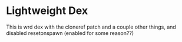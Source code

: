 # Lightweight Dex

This is wrd dex with the cloneref patch and a couple other things, and disabled resetonspawn (enabled for some reason??)
